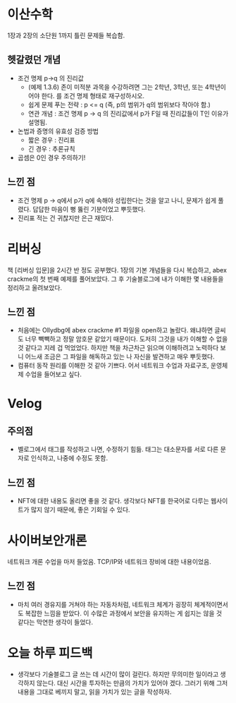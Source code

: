 # 이산수학
1장과 2장의 소단원 1까지 틀린 문제들 복습함.
## 헷갈렸던 개념
+ 조건 명제 p->q 의 진리값
  + (예제 1.3.6) 존이 미적분 과목을 수강하려면 그는 2학년, 3학년, 또는 4학년이어야 한다. 를 조건 명제 형태로 재구성하시오.
  + 쉽게 문제 푸는 전략 : p <= q (즉, p의 범위가 q의 범위보다 작아야 함.)
  + 연관 개념 : 조건 명제 p -> q 의 진리값에서 p가 F일 때 진리값들이 T인 이유가 설명됨.
+ 논법과 증명의 유효성 검증 방법
  + 짧은 경우 : 진리표
  + 긴 경우 : 추론규칙
+ 곱셈은 0인 경우 주의하기!

## 느낀 점
+ 조건 명제 p -> q에서 p가 q에 속해야 성립한다는 것을 알고 나니, 문제가 쉽게 풀렸다. 답답한 마음이 뻥 뚫린 기분이었고 뿌듯했다.
+ 진리표 적는 건 귀찮지만 은근 재밌다.

# 리버싱
책 [리버싱 입문]을 2시간 반 정도 공부했다. 1장의 기본 개념들을 다시 복습하고, abex crackme의 첫 번째 예제를 풀어보았다. 그 후 기술블로그에 내가 이해한 몇 내용들을 정리하고 올려보았다.

## 느낀 점
+ 처음에는 Ollydbg에 abex crackme #1 파일을 open하고 놀랐다. 왜냐하면 글씨도 너무 빽빽하고 정말 암호문 같았기 때문이다. 도저히 그것을 내가 이해할 수 없을 것 같다고 지레 겁 먹었었다. 하지만 책을 차근차근 읽으며 이해하려고 노력하다 보니 어느새 조금은 그 파일을 해독하고 있는 나 자신을 발견하고 매우 뿌듯했다.
+ 컴퓨터 동작 원리를 이해한 것 같아 기쁘다. 어서 네트워크 수업과 자료구조, 운영체제 수업을 들어보고 싶다.

# Velog

## 주의점
+ 벨로그에서 태그를 작성하고 나면, 수정하기 힘듦. 태그는 대소문자를 서로 다른 문자로 인식하고, 나중에 수정도 못함.

## 느낀 점
+ NFT에 대한 내용도 올리면 좋을 것 같다. 생각보다 NFT를 한국어로 다루는 웹사이트가 많지 않기 때문에, 좋은 기회일 수 있다.

# 사이버보안개론
네트워크 개론 수업을 마저 들었음. TCP/IP와 네트워크 장비에 대한 내용이었음.

## 느낀 점
+ 마치 여러 경유지를 거쳐야 하는 자동차처럼, 네트워크 체계가 굉장히 체계적이면서도 복잡한 느낌을 받았다. 이 수많은 과정에서 보안을 유지하는 게 쉽지는 않을 것 같다는 막연한 생각이 들었다.

# 오늘 하루 피드백
+ 생각보다 기술블로그 글 쓰는 데 시간이 많이 걸린다. 하지만 무의미한 일이라고 생각하지 않는다. 대신 시간을 투자하는 만큼의 가치가 있어야 겠다. 그러기 위해 그저 내용을 그대로 베끼지 말고, 읽을 가치가 있는 글을 작성하자.
